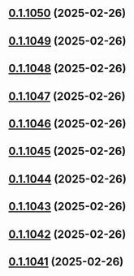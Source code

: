 ## [0.1.1050](https://github.com/binary-braids/terraform-oracle/compare/v0.1.1049...v0.1.1050) (2025-02-26)



## [0.1.1049](https://github.com/binary-braids/terraform-oracle/compare/v0.1.1048...v0.1.1049) (2025-02-26)



## [0.1.1048](https://github.com/binary-braids/terraform-oracle/compare/v0.1.1047...v0.1.1048) (2025-02-26)



## [0.1.1047](https://github.com/binary-braids/terraform-oracle/compare/v0.1.1046...v0.1.1047) (2025-02-26)



## [0.1.1046](https://github.com/binary-braids/terraform-oracle/compare/v0.1.1045...v0.1.1046) (2025-02-26)



## [0.1.1045](https://github.com/binary-braids/terraform-oracle/compare/v0.1.1044...v0.1.1045) (2025-02-26)



## [0.1.1044](https://github.com/binary-braids/terraform-oracle/compare/v0.1.1043...v0.1.1044) (2025-02-26)



## [0.1.1043](https://github.com/binary-braids/terraform-oracle/compare/v0.1.1042...v0.1.1043) (2025-02-26)



## [0.1.1042](https://github.com/binary-braids/terraform-oracle/compare/v0.1.1041...v0.1.1042) (2025-02-26)



## [0.1.1041](https://github.com/binary-braids/terraform-oracle/compare/v0.1.1040...v0.1.1041) (2025-02-26)



